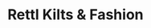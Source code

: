 ---
title: "Rettl Kilts & Fashion"
url: /klagenfurt-am-woerthersee/rettl-kilts-und-fashion/
shop: Kleidung
---